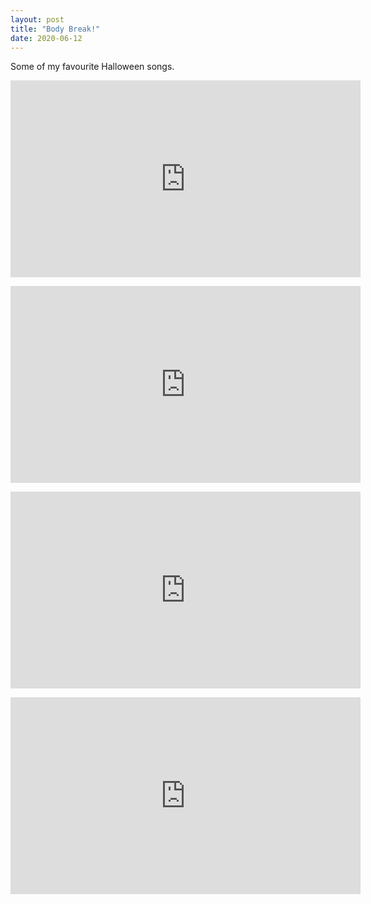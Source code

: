 ```yaml
---
layout: post
title: "Body Break!"
date: 2020-06-12
---
```


Some of my favourite Halloween songs.<!--more-->

<div class="videoWrapper">
<iframe width="560" height="315" src="https://www.youtube-nocookie.com/embed/teRZ8o11AQg" frameborder="0" allow="autoplay; encrypted-media" allowfullscreen></iframe>
</div>
<p>
<div class="videoWrapper">
<iframe width="560" height="315" src="https://www.youtube-nocookie.com/embed/SOFCQ2bfmHw" frameborder="0" allow="autoplay; encrypted-media" allowfullscreen></iframe>
</div>
<p>
<div class="videoWrapper">
<iframe width="560" height="315" src="https://www.youtube-nocookie.com/embed/uAzOoea0PiI" frameborder="0" allow="autoplay; encrypted-media" allowfullscreen></iframe>
</div>
<p>
<div class="videoWrapper">
<iframe width="560" height="315" src="https://www.youtube-nocookie.com/embed/ZZ5IWRz78DY" frameborder="0" allow="autoplay; encrypted-media" allowfullscreen></iframe>
</div>
<p>

